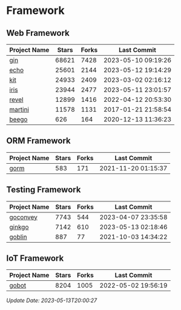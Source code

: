 # Framework

## Web Framework
| Project Name | Stars | Forks | Last Commit |
| ------------ | ----- | ----- | ----------- |
| [gin](https://github.com/gin-gonic/gin) | 68621 | 7428 | 2023-05-10 09:19:26 |
| [echo](https://github.com/labstack/echo) | 25601 | 2144 | 2023-05-12 19:14:29 |
| [kit](https://github.com/go-kit/kit) | 24933 | 2409 | 2023-03-02 02:16:12 |
| [iris](https://github.com/kataras/iris) | 23944 | 2477 | 2023-05-11 23:01:57 |
| [revel](https://github.com/revel/revel) | 12899 | 1416 | 2022-04-12 20:53:30 |
| [martini](https://github.com/go-martini/martini) | 11578 | 1131 | 2017-01-21 21:58:54 |
| [beego](https://github.com/astaxie/beego) | 626 | 164 | 2020-12-13 11:36:23 |

## ORM Framework
| Project Name | Stars | Forks | Last Commit |
| ------------ | ----- | ----- | ----------- |
| [gorm](https://github.com/jinzhu/gorm) | 583 | 171 | 2021-11-20 01:15:37 |

## Testing Framework
| Project Name | Stars | Forks | Last Commit |
| ------------ | ----- | ----- | ----------- |
| [goconvey](https://github.com/smartystreets/goconvey) | 7743 | 544 | 2023-04-07 23:35:58 |
| [ginkgo](https://github.com/onsi/ginkgo) | 7142 | 610 | 2023-05-13 02:18:46 |
| [goblin](https://github.com/franela/goblin) | 887 | 77 | 2021-10-03 14:34:22 |

## IoT Framework
| Project Name | Stars | Forks | Last Commit |
| ------------ | ----- | ----- | ----------- |
| [gobot](https://github.com/hybridgroup/gobot) | 8204 | 1005 | 2022-05-02 19:56:19 |

*Update Date: 2023-05-13T20:00:27*
